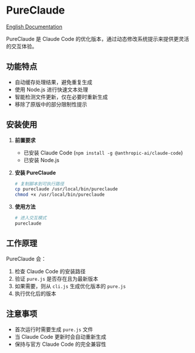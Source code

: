 # PureClaude

[English Documentation](README.md)

PureClaude 是 Claude Code 的优化版本，通过动态修改系统提示来提供更灵活的交互体验。

## 功能特点

- 自动缓存处理结果，避免重复生成
- 使用 Node.js 进行快速文本处理
- 智能检测文件更新，仅在必要时重新生成
- 移除了原版中的部分限制性提示

## 安装使用

1. **前置要求**
   - 已安装 Claude Code (`npm install -g @anthropic-ai/claude-code`)
   - 已安装 Node.js

2. **安装 PureClaude**
   ```bash
   # 复制脚本到可执行路径
   cp pureclaude /usr/local/bin/pureclaude
   chmod +x /usr/local/bin/pureclaude
   ```

3. **使用方法**
   ```bash   
   # 进入交互模式
   pureclaude
   ```

## 工作原理

PureClaude 会：
1. 检查 Claude Code 的安装路径
2. 验证 `pure.js` 是否存在且为最新版本
3. 如果需要，则从 `cli.js` 生成优化版本的 `pure.js`
4. 执行优化后的版本

## 注意事项

- 首次运行时需要生成 `pure.js` 文件
- 当 Claude Code 更新时会自动重新生成
- 保持与官方 Claude Code 的完全兼容性
